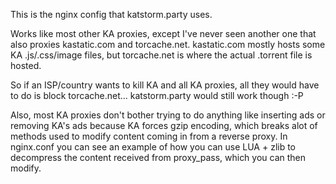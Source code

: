 This is the nginx config that katstorm.party uses.

Works like most other KA proxies, except I've never seen another one that also proxies kastatic.com and torcache.net.
kastatic.com mostly hosts some KA .js/.css/image files, but torcache.net is where the actual .torrent file is hosted.

So if an ISP/country wants to kill KA and all KA proxies, all they would have to do is block torcache.net...
katstorm.party would still work though :-P

Also, most KA proxies don't bother trying to do anything like inserting ads or removing KA's ads because KA forces gzip encoding, which breaks alot of methods used to modify content coming in from a reverse proxy. 
In nginx.conf you can see an example of how you can use LUA + zlib to decompress the content received from proxy_pass, which you can then modify.
